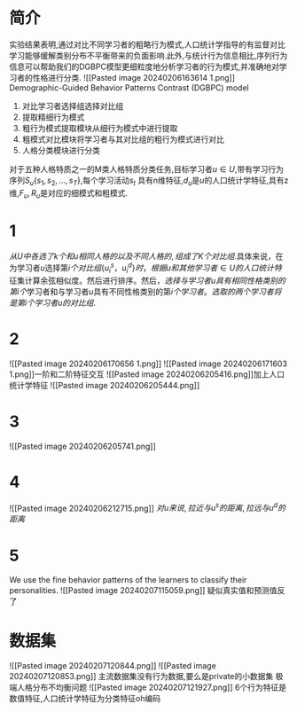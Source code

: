 # 简介

实验结果表明,通过对比不同学习者的粗略行为模式,人口统计学指导的有监督对比学习能够缓解类别分布不平衡带来的负面影响.此外,与统计行为信息相比,序列行为信息可以帮助我们的DGBPC模型更细粒度地分析学习者的行为模式,并准确地对学习者的性格进行分类.
![[Pasted image 20240206163614 1.png]]
Demographic-Guided Behavior Patterns Contrast (DGBPC) model

1. 对比学习者选择组选择对比组
2. 提取精细行为模式
3. 粗行为模式提取模块从细行为模式中进行提取
4. 粗模式对比模块将学习者与其对比组的粗行为模式进行对比
5. 人格分类模块进行分类

对于五种人格特质之一的M类人格特质分类任务,目标学习者$u∈U$,带有学习行为序列$S_u \{ s_1,s_2,...,s_T\}$,每个学习活动$s_t$ 具有n维特征,$d_u$是$u$的人口统计学特征,具有z维,$F_u,R_u$是对应的细模式和粗模式.

# 1

$从U中各选了k个和u相同人格的以及不同人格的,组成了K个对比组$.具体来说，在为学习者$u$选择第$i个对比组\{u^s_i，u^d_i\}时，根据u和其他学习者∈U的人口统计特$征集计算余弦相似度。然后进行排序。然后，$选择与学习者u具有相同性格类别的第i个$学习者和与学习者$u$具有不同性格类别的第$i个学习者。选取的两个学习者将是第i个学习者u的对比组.$

# 2

![[Pasted image 20240206170656 1.png]]
![[Pasted image 20240206171603 1.png]]一阶和二阶特征交互
![[Pasted image 20240206205416.png]]加上人口统计学特征
![[Pasted image 20240206205444.png]]

# 3

![[Pasted image 20240206205741.png]]

# 4

![[Pasted image 20240206212715.png]]
$对u来说,拉近与u^s的距离,拉远与u^d的距离$

# 5

We use the fine behavior patterns of the learners to classify their personalities.
![[Pasted image 20240207115059.png]]
疑似真实值和预测值反了

# 数据集

![[Pasted image 20240207120844.png]]
![[Pasted image 20240207120853.png]]
主流数据集没有行为数据,要么是private的小数据集
极端人格分布不均衡问题
![[Pasted image 20240207121927.png]]
6个行为特征是数值特征,人口统计学特征为分类特征oh编码

